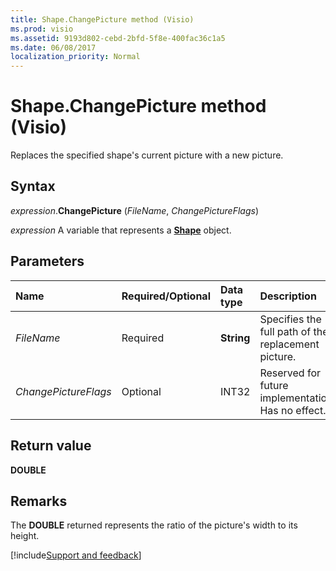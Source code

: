 ```yaml
---
title: Shape.ChangePicture method (Visio)
ms.prod: visio
ms.assetid: 9193d802-cebd-2bfd-5f8e-400fac36c1a5
ms.date: 06/08/2017
localization_priority: Normal
---
```



# Shape.ChangePicture method (Visio)

Replaces the specified shape's current picture with a new picture.


## Syntax

_expression_.**ChangePicture** (_FileName_, _ChangePictureFlags_)

_expression_ A variable that represents a **[Shape](Visio.Shape.md)** object.


## Parameters

|Name|Required/Optional|Data type|Description|
|:-----|:-----|:-----|:-----|
| _FileName_|Required|**String**|Specifies the full path of the replacement picture.|
| _ChangePictureFlags_|Optional|INT32|Reserved for future implementation. Has no effect.|

## Return value

**DOUBLE**


## Remarks

The **DOUBLE** returned represents the ratio of the picture's width to its height.

[!include[Support and feedback](~/includes/feedback-boilerplate.md)]